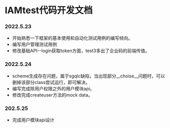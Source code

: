 # IAMtest代码开发文档
### 2022.5.23
- 开始熟悉一下框架的基本使用和自动化测试用例的编写倾向。
- 编写用户管理测试用例
- 修改基础API--login获取token方面，test3多出了企业码的前端传值。
### 2022.5.24
- scheme生成存在问题，属于sgqlc缺陷，当出现部分__choise__问题时，可以删掉该部分class尝试运行，即可解决。
- 编写完成除用户权限之外的用户模块api。
- 修改完成createuser方法的mock data。
### 202.5.25
- 完成用户模块api设计